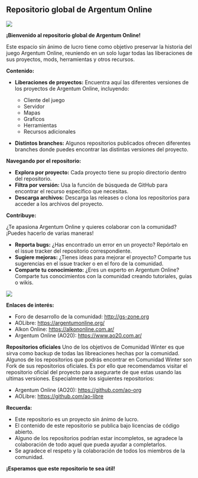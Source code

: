 ## Repositorio global de Argentum Online

<img src="https://i.imgur.com/qFJ6EoN.png"></img>

**¡Bienvenido al repositorio global de Argentum Online!**

Este espacio sin ánimo de lucro tiene como objetivo preservar la historia del juego Argentum Online, reuniendo en un solo lugar todas las liberaciones de sus proyectos, mods, herramientas y otros recursos.

**Contenido:**

* **Liberaciones de proyectos:** Encuentra aquí las diferentes versiones de los proyectos de Argentum Online, incluyendo:
    * Cliente del juego
    * Servidor
    * Mapas
    * Graficos
    * Herramientas
    * Recursos adicionales

* **Distintos branches:** Algunos repositorios publicados ofrecen diferentes branches donde puedes encontrar las distintas versiones del proyecto.

**Navegando por el repositorio:**

* **Explora por proyecto:** Cada proyecto tiene su propio directorio dentro del repositorio.
* **Filtra por versión:** Usa la función de búsqueda de GitHub para encontrar el recurso específico que necesitas.
* **Descarga archivos:** Descarga las releases o clona los repositorios para acceder a los archivos del proyecto.

**Contribuye:**

¿Te apasiona Argentum Online y quieres colaborar con la comunidad? ¡Puedes hacerlo de varias maneras!

* **Reporta bugs:** ¿Has encontrado un error en un proyecto? Repórtalo en el issue tracker del repositorio correspondiente.
* **Sugiere mejoras:** ¿Tienes ideas para mejorar el proyecto? Comparte tus sugerencias en el issue tracker o en el foro de la comunidad.
* **Comparte tu conocimiento:** ¿Eres un experto en Argentum Online? Comparte tus conocimientos con la comunidad creando tutoriales, guías o wikis.

<img src="https://i.imgur.com/zpWmR4l.png"></img>

**Enlaces de interés:**
* Foro de desarrollo de la comunidad: http://gs-zone.org
* AOLibre: https://argentumonline.org/
* Alkon Online: https://alkononline.com.ar/
* Argentum Online (AO20): https://www.ao20.com.ar/

**Repositorios oficiales**
Uno de los objetivos de Comunidad Winter es que sirva como backup de todas las libreaciones hechas por la comunidad. Algunos de los repositorios que podrás encontrar en Comunidad Winter son Fork de sus repositorios oficiales.
Es por ello que recomendamos visitar el repositorio oficial del proyecto para asegurarte de que estas usando las ultimas versiones. Especialmente los siguientes repositorios:

* Argentum Online (AO20): https://github.com/ao-org
* AOLibre: https://github.com/ao-libre

**Recuerda:**

* Este repositorio es un proyecto sin ánimo de lucro.
* El contenido de este repositorio se publica bajo licencias de código abierto.
* Alguno de los repositorios podrían estar incompletos, se agradece la colaboración de todo aquel que pueda ayudar a completarlos.
* Se agradece el respeto y la colaboración de todos los miembros de la comunidad.

**¡Esperamos que este repositorio te sea útil!**
